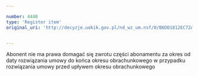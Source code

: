 ```yaml
---

number: 4448
type: 'Register item'
original_uri: 'http://decyzje.uokik.gov.pl/nd_wz_um.nsf/0/B6DD1812EC72A45EC1257B49002813FE?OpenDocument'


---
```


Abonent nie ma prawa domagać się zwrotu części abonamentu za okres od daty rozwiązania umowy do końca okresu obrachunkowego w przypadku rozwiązania umowy przed upływem okresu obrachunkowego
